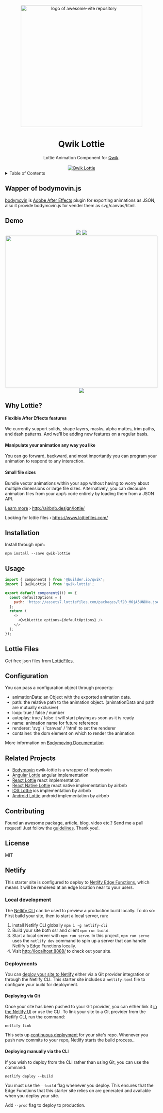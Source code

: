 <p align="center">
  <br>
  <img width="400" src="./assets/qwik-lottie.png" alt="logo of awesome-vite repository">
  <br>
</p>

<h1 align='center'>Qwik Lottie</h1>

<div align='center'>
Lottie Animation Component for <a href='https://github.com/BuilderIO/qwik'>Qwik</a>.
<br><br>
<a href='http://badge.fury.io/js/qwik-lottie'>
<img src='https://badge.fury.io/js/qwik-lottie.svg' alt='Qwik Lottie'>
</a>
</div>

<details>
<summary>Table of Contents</summary>

- [Wapper of bodymovin.js](#wapper-of-bodymovinjs)
- [Demo](#demo)
- [Why Lottie?](#why-lottie)
    - [Flexible After Effects features](#flexible-after-effects-features)
    - [Manipulate your animation any way you like](#manipulate-your-animation-any-way-you-like)
    - [Small file sizes](#small-file-sizes)
- [Installation](#installation)
- [Usage](#usage)
- [Lottie Files](#lottie-files)
- [Configuration](#configuration)
- [Related Projects](#related-projects)
- [Contributing](#contributing)
- [License](#license)
- [Netlify](#netlify)
  - [Local development](#local-development)
  - [Deployments](#deployments)
    - [Deploying via Git](#deploying-via-git)
    - [Deploying manually via the CLI](#deploying-manually-via-the-cli)

</details>

## Wapper of bodymovin.js

[bodymovin](https://github.com/bodymovin/bodymovin) is [Adobe After Effects](http://www.adobe.com/products/aftereffects.html) plugin for exporting animations as JSON, also it provide bodymovin.js for vender them as svg/canvas/html.

## Demo

<p align="center" class="rich-diff-level-zero">
  <img src="/gifs/preview5.gif">
  <img src="/gifs/preview0.gif" >
  <img src="/gifs/preview1.gif" style="width: 500px;">
  <img src="/gifs/preview4.gif">
</p>

## Why Lottie?

#### Flexible After Effects features

We currently support solids, shape layers, masks, alpha mattes, trim paths, and dash patterns. And we’ll be adding new features on a regular basis.

#### Manipulate your animation any way you like

You can go forward, backward, and most importantly you can program your animation to respond to any interaction.

#### Small file sizes

Bundle vector animations within your app without having to worry about multiple dimensions or large file sizes. Alternatively, you can decouple animation files from your app’s code entirely by loading them from a JSON API.

[Learn more](http://airbnb.design/introducing-lottie/) › http://airbnb.design/lottie/

Looking for lottie files › https://www.lottiefiles.com/

## Installation

Install through npm:

```
npm install --save qwik-lottie
```

## Usage

```js
import { component$ } from '@builder.io/qwik';
import { QwikLottie } from 'qwik-lottie';

export default component$(() => {
  const defaultOptions = {
    path: 'https://assets7.lottiefiles.com/packages/lf20_M6jA5UNDHa.json',
  };
  return (
    <>
      <QwikLottie options={defaultOptions} />
    </>
  );
});
```

## Lottie Files

Get free json files from [LottieFiles](https://lottiefiles.com/featured).

## Configuration

You can pass a configuration object through property:

- animationData: an Object with the exported animation data.
- path: the relative path to the animation object. (animationData and path are mutually exclusive)
- loop: true / false / number
- autoplay: true / false it will start playing as soon as it is ready
- name: animation name for future reference
- renderer: 'svg' / 'canvas' / 'html' to set the renderer
- container: the dom element on which to render the animation

More information on [Bodymoving Documentation](https://github.com/bodymovin/bodymovin)

## Related Projects

- [Bodymovin](https://github.com/bodymovin/bodymovin) qwik-lottie is a wrapper of bodymovin
- [Angular Lottie](https://github.com/chenqingspring/ng-lottie) angular implementation
- [React Lottie](https://github.com/chenqingspring/react-lottie) react implementation
- [React Native Lottie](https://github.com/airbnb/lottie-react-native) react native implementation by airbnb
- [IOS Lottie](https://github.com/airbnb/lottie-ios) ios implementation by airbnb
- [Android Lottie](https://github.com/airbnb/lottie-android) android implementation by airbnb

## Contributing

Found an awesome package, article, blog, video etc.? Send me a pull request! Just follow the [guidelines](CONTRIBUTING.md). Thank you!.

## License

MIT

## Netlify

This starter site is configured to deploy to [Netlify Edge Functions](https://www.netlify.com/products/edge/), which means it will be rendered at an edge location near to your users.

### Local development

The [Netlify CLI](https://docs.netlify.com/cli/get-started/) can be used to preview a production build locally. To do so: First build your site, then to start a local server, run:

1. install Netlify CLI globally `npm i -g netlify-cli`
2. Build your site both ssr and client `npm run build`.
3. Start a local server with `npm run serve`.
   In this project, `npm run serve` uses the `netlify dev` command to spin up a server that can handle Netlify's Edge Functions locally.
4. Visit [http://localhost:8888/](http://localhost:8888/) to check out your site.

### Deployments

You can [deploy your site to Netlify](https://docs.netlify.com/site-deploys/create-deploys/) either via a Git provider integration or through the Netlify CLI. This starter site includes a `netlify.toml` file to configure your build for deployment.

#### Deploying via Git

Once your site has been pushed to your Git provider, you can either link it [in the Netlify UI](https://app.netlify.com/start) or use the CLI. To link your site to a Git provider from the Netlify CLI, run the command:

```shell
netlify link
```

This sets up [continuous deployment](https://docs.netlify.com/site-deploys/create-deploys/#deploy-with-git) for your site's repo. Whenever you push new commits to your repo, Netlify starts the build process..

#### Deploying manually via the CLI

If you wish to deploy from the CLI rather than using Git, you can use the command:

```shell
netlify deploy --build
```

You must use the `--build` flag whenever you deploy. This ensures that the Edge Functions that this starter site relies on are generated and available when you deploy your site.

Add `--prod` flag to deploy to production.
